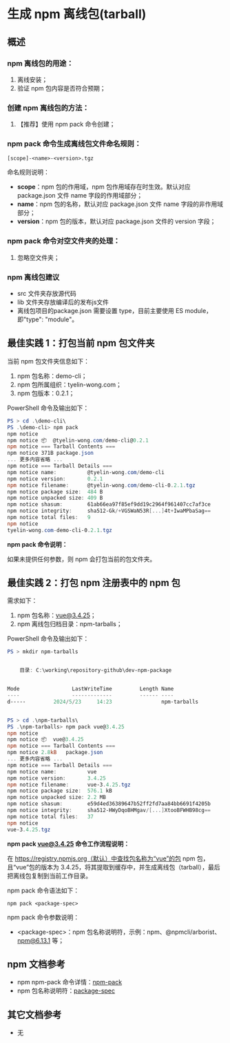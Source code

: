 # 生成 npm 离线包(tarball)

## 概述

### npm 离线包的用途：

1. 离线安装；
1. 验证 npm 包内容是否符合预期；

### 创建 npm 离线包的方法：

1. 【推荐】使用 npm pack 命令创建；

### npm pack 命令生成离线包文件命名规则：

```
[scope]-<name>-<version>.tgz
```

命名规则说明：

- **scope**：npm 包的作用域，npm 包作用域存在时生效。默认对应 package.json 文件 name 字段的作用域部分；
- **name**：npm 包的名称，默认对应 package.json 文件 name 字段的非作用域部分；
- **version**：npm 包的版本，默认对应 package.json 文件的 version 字段；

### npm pack 命令对空文件夹的处理：

1. 忽略空文件夹；

### npm 离线包建议
- src 文件夹存放源代码
- lib 文件夹存放编译后的发布js文件
- 离线包项目的package.json 需要设置 type，目前主要使用 ES module，即"type": "module"。

## 最佳实践 1：打包当前 npm 包文件夹

当前 npm 包文件夹信息如下：

1. npm 包名称：demo-cli；
1. npm 包所属组织：tyelin-wong.com；
1. npm 包版本：0.2.1；

PowerShell 命令及输出如下：

```powershell
PS > cd .\demo-cli\
PS .\demo-cli> npm pack
npm notice
npm notice 📦  @tyelin-wong.com/demo-cli@0.2.1
npm notice === Tarball Contents ===
npm notice 371B package.json
... 更多内容省略 ...
npm notice === Tarball Details ===
npm notice name:          @tyelin-wong.com/demo-cli
npm notice version:       0.2.1
npm notice filename:      @tyelin-wong.com/demo-cli-0.2.1.tgz
npm notice package size:  484 B
npm notice unpacked size: 409 B
npm notice shasum:        61ab66ea97f85ef9dd19c2964f961407cc7af3ce
npm notice integrity:     sha512-Gk/+VGSWaN53R[...]4t+IwaMPbaSag==
npm notice total files:   9
npm notice
tyelin-wong.com-demo-cli-0.2.1.tgz
```

**npm pack 命令说明：**

如果未提供任何参数，则 npm 会打包当前的包文件夹。

## 最佳实践 2：打包 npm 注册表中的 npm 包

需求如下：

1. npm 包名称：vue@3.4.25；
1. npm 离线包归档目录：npm-tarballs；

PowerShell 命令及输出如下：

```powershell
PS > mkdir npm-tarballs


    目录: C:\working\repository-github\dev-npm-package


Mode                 LastWriteTime         Length Name
----                 -------------         ------ ----
d-----         2024/5/23     14:23                npm-tarballs


PS > cd .\npm-tarballs\
PS .\npm-tarballs> npm pack vue@3.4.25
npm notice
npm notice 📦  vue@3.4.25
npm notice === Tarball Contents ===
npm notice 2.8kB   package.json
... 更多内容省略 ...
npm notice === Tarball Details ===
npm notice name:          vue
npm notice version:       3.4.25
npm notice filename:      vue-3.4.25.tgz
npm notice package size:  576.1 kB
npm notice unpacked size: 2.2 MB
npm notice shasum:        e59d4ed36389647b52ff2fd7aa84bb6691f4205b
npm notice integrity:     sha512-HWyDqoBHMgav/[...]XtooBFWHB98cg==
npm notice total files:   37
npm notice
vue-3.4.25.tgz
```

**npm pack vue@3.4.25 命令工作流程说明：**

在 https://registry.npmjs.org（默认）中查找包名称为“vue”的包 npm 包，且“vue”包的版本为 3.4.25，将其提取到缓存中，并生成离线包（tarball），最后把离线包复制到当前工作目录。

npm pack 命令语法如下：

```shell
npm pack <package-spec>
```

npm pack 命令参数说明：

- \<package-spec\>：npm 包名称说明符，示例：npm、@npmcli/arborist、npm@6.13.1 等；

## npm 文档参考

- npm npm-pack 命令详情：[npm-pack](https://docs.npmjs.com/cli/v8/commands/npm-pack)
- npm 包名称说明符：[package-spec](https://docs.npmjs.com/cli/v8/using-npm/package-spec)

## 其它文档参考

- 无
